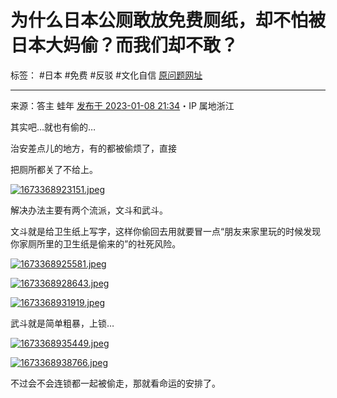 #  为什么日本公厕敢放免费厕纸，却不怕被日本大妈偷？而我们却不敢？


标签： #日本 #免费 #反驳 #文化自信 
[原问题网址](https://www.zhihu.com/question/576355057/answer/2835853079?utm_campaign=shareopn&utm_medium=social&utm_oi=636468377439440896&utm_psn=1596191510592196608&utm_source=wechat_session)
***
来源：答主 蛙年
[发布于 2023-01-08 21:34](https://www.zhihu.com/question/576355057/answer/2835853079)・IP 属地浙江

其实吧…就也有偷的…

治安差点儿的地方，有的都被偷烦了，直接

把厕所都关了不给上。

[![1673368923151.jpeg](https://raw.githubusercontent.com/bluntvoice/mypic/main/1673368923151.jpeg)](https://raw.githubusercontent.com/bluntvoice/mypic/main/1673368923151.jpeg)

解决办法主要有两个流派，文斗和武斗。

文斗就是给卫生纸上写字，这样你偷回去用就要冒一点“朋友来家里玩的时候发现你家厕所里的卫生纸是偷来的”的社死风险。

[![1673368925581.jpeg](https://raw.githubusercontent.com/bluntvoice/mypic/main/1673368925581.jpeg)](https://raw.githubusercontent.com/bluntvoice/mypic/main/1673368925581.jpeg)

[![1673368928643.jpeg](https://raw.githubusercontent.com/bluntvoice/mypic/main/1673368928643.jpeg)](https://raw.githubusercontent.com/bluntvoice/mypic/main/1673368928643.jpeg)

[![1673368931919.jpeg](https://raw.githubusercontent.com/bluntvoice/mypic/main/1673368931919.jpeg)](https://raw.githubusercontent.com/bluntvoice/mypic/main/1673368931919.jpeg)

武斗就是简单粗暴，上锁…

[![1673368935449.jpeg](https://raw.githubusercontent.com/bluntvoice/mypic/main/1673368935449.jpeg)](https://raw.githubusercontent.com/bluntvoice/mypic/main/1673368935449.jpeg)

[![1673368938766.jpeg](https://raw.githubusercontent.com/bluntvoice/mypic/main/1673368938766.jpeg)](https://raw.githubusercontent.com/bluntvoice/mypic/main/1673368938766.jpeg)

不过会不会连锁都一起被偷走，那就看命运的安排了。